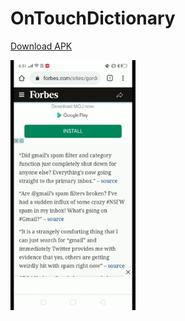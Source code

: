 # OnTouchDictionary

<a href="https://github.com/vaish3496/OnTouchDictionary/releases/download/1.1/OnTouchDictionary.apk">Download APK</a>

<img src="https://github.com/vaish3496/OnTouchDictionary/blob/master/tutorial.gif" height="400" >
